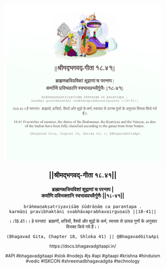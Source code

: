 <img src="../../asset/BG_18_41.png"/>
<center><h2>||श्रीमद्‍भगवद्‍-गीता १८.४१||</h2>
<h3>ब्राह्मणक्षत्रियविशां शूद्राणां च परन्तप |<br/>कर्माणि प्रविभक्तानि स्वभावप्रभवैर्गुणैः ||१८-४१||</h3>
<pre>brāhmaṇakṣatriyaviśāṃ śūdrāṇāṃ ca parantapa .<br/>karmāṇi pravibhaktāni svabhāvaprabhavairguṇaiḥ ||18-41||</pre>
<p>।।18.41।। हे परन्तप!  ब्राह्मणों, क्षत्रियों, वैश्यों और शूद्रों के कर्म, स्वभाव से उत्पन्न गुणों के अनुसार विभक्त किये गये हैं।।</p>
<pre>(Bhagavad Gita, Chapter 18, Shloka 41) || @BhagavadGitaApi</pre><p>https://docs.bhagavadgitaapi.in/</p><p>#API #bhagavadgitaapi #slok #nodejs #js #api #gitaapi #krishna #hinduism #vedic #ISKCON #shreemadbhagavadgita #technology</p></center>
